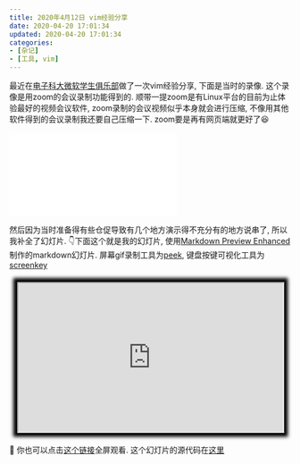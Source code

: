```yaml
---
title: 2020年4月12日 vim经验分享
date: 2020-04-20 17:01:34
updated: 2020-04-20 17:01:34
categories:
- [杂记]
- [工具, vim]
---
```


<span></span>

<!-- More -->

最近在[电子科大微软学生俱乐部](https://uestc-msc.github.io/)做了一次vim经验分享, 下面是当时的录像. 这个录像是用zoom的会议录制功能得到的. 顺带一提zoom是有Linux平台的目前为止体验最好的视频会议软件, zoom录制的会议视频似乎本身就会进行压缩, 不像用其他软件得到的会议录制我还要自己压缩一下. zoom要是再有网页端就更好了😆

<iframe src="//player.bilibili.com/player.html?aid=710237273&bvid=BV18Q4y1K744&cid=177852832&page=1" scrolling="no" border="0" frameborder="no" framespacing="0" allowfullscreen="true"> </iframe>

然后因为当时准备得有些仓促导致有几个地方演示得不充分有的地方说串了, 所以我补全了幻灯片. 👇下面这个就是我的幻灯片, 使用[Markdown Preview Enhanced](https://shd101wyy.github.io/markdown-preview-enhanced/#/zh-cn/)制作的markdown幻灯片. 屏幕gif录制工具为[peek](https://github.com/phw/peek), 键盘按键可视化工具为[screenkey](https://gitlab.com/screenkey/screenkey)

<div style="width:100%; padding-bottom:56.25%; position:relative;">
  <iframe src="https://leojhonsong.github.io/vim-share/vim.html" style="width:94%; height:94%; position:absolute; transform: translate(3%,3%); box-shadow: 0 0 6px 7px black;"></iframe>
</div>

🔗 你也可以点击[这个链接](https://leojhonsong.github.io/vim-share/vim.html)全屏观看. 这个幻灯片的源代码在[这里](https://github.com/LeoJhonSong/vim-share/blob/master/vim.md)